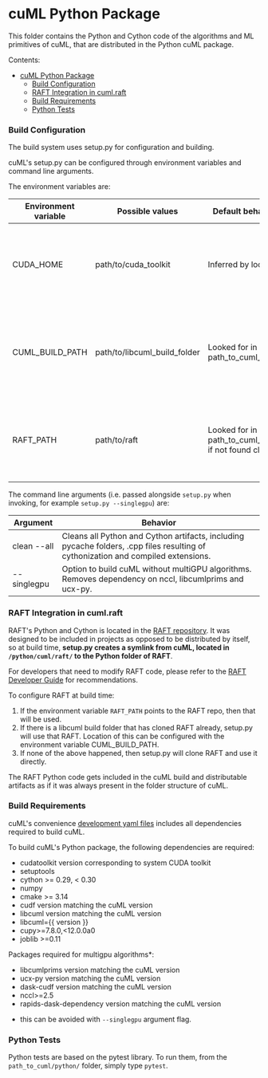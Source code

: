 # cuML Python Package

This folder contains the Python and Cython code of the algorithms and ML primitives of cuML, that are distributed in the Python cuML package.

Contents:

- [cuML Python Package](#cuml-python-package)
    - [Build Configuration](#build-configuration)
    - [RAFT Integration in cuml.raft](#raft-integration-in-cumlraft)
    - [Build Requirements](#build-requirements)
    - [Python Tests](#python-tests)

### Build Configuration

The build system uses setup.py for configuration and building.

cuML's setup.py can be configured through environment variables and command line arguments.

The environment variables are:

| Environment variable | Possible values | Default behavior if not set | Behavior |
| --- | --- | --- | --- |
| CUDA_HOME | path/to/cuda_toolkit | Inferred by location of `nvcc` | Optional variable allowing to manually specify location of the CUDA toolkit. |
| CUML_BUILD_PATH | path/to/libcuml_build_folder | Looked for in path_to_cuml_repo/cpp/build | Optional variable allowing to manually specify location of libcuml++ build folder. |
| RAFT_PATH | path/to/raft |  Looked for in path_to_cuml_repo/cpp/build, if not found clone  | Optional variable allowing to manually specify location of the RAFT Repository. |

The command line arguments (i.e. passed alongside `setup.py` when invoking, for
example `setup.py --singlegpu`) are:


| Argument | Behavior |
| --- | --- |
| clean --all | Cleans all Python and Cython artifacts, including pycache folders, .cpp files resulting of cythonization and compiled extensions. |
| --singlegpu | Option to build cuML without multiGPU algorithms. Removes dependency on nccl, libcumlprims and ucx-py. |


### RAFT Integration in cuml.raft

RAFT's Python and Cython is located in the [RAFT repository](https://github.com/rapidsai/raft/python). It was designed to be included in projects as opposed to be distributed by itself, so at build time, **setup.py creates a symlink from cuML, located in `/python/cuml/raft/` to the Python folder of RAFT**.

For developers that need to modify RAFT code, please refer to the [RAFT Developer Guide](https://github.com/rapidsai/raft/blob/branch-24.02/docs/source/build.md) for recommendations.

To configure RAFT at build time:

1. If the environment variable `RAFT_PATH` points to the RAFT repo, then that will be used.
2. If there is a libcuml build folder that has cloned RAFT already, setup.py will use that RAFT. Location of this can be configured with the environment variable CUML_BUILD_PATH.
3. If none of the above happened, then setup.py will clone RAFT and use it directly.

The RAFT Python code gets included in the cuML build and distributable artifacts as if it was always present in the folder structure of cuML.

### Build Requirements

cuML's convenience [development yaml files](https://github.com/rapidsai/cuml/tree/branch-24.02/environments) includes all dependencies required to build cuML.

To build cuML's Python package, the following dependencies are required:

- cudatoolkit version corresponding to system CUDA toolkit
- setuptools
- cython >= 0.29, < 0.30
- numpy
- cmake >= 3.14
- cudf version matching the cuML version
- libcuml version matching the cuML version
- libcuml={{ version }}
- cupy>=7.8.0,<12.0.0a0
- joblib >=0.11

Packages required for multigpu algorithms*:
- libcumlprims version matching the cuML version
- ucx-py version matching the cuML version
- dask-cudf version matching the cuML version
- nccl>=2.5
- rapids-dask-dependency version matching the cuML version

* this can be avoided with `--singlegpu` argument flag.


### Python Tests

Python tests are based on the pytest library. To run them, from the `path_to_cuml/python/` folder, simply type `pytest`.


